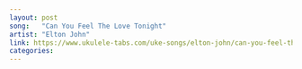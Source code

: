```yaml
---
layout: post
song:   "Can You Feel The Love Tonight"
artist: "Elton John"
link: https://www.ukulele-tabs.com/uke-songs/elton-john/can-you-feel-the-love-tonight-uke-tab-13784.html
categories:
---
```

